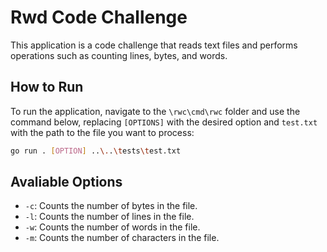 # Rwd Code Challenge

This application is a code challenge that reads text files and performs operations such as counting lines, bytes, and words.

## How to Run

To run the application, navigate to the `\rwc\cmd\rwc` folder and use the command below, replacing `[OPTIONS]` with the desired option and `test.txt` with the path to the file you want to process:

```sh
go run . [OPTION] ..\..\tests\test.txt
```

## Avaliable Options

- `-c`: Counts the number of bytes in the file.
- `-l`: Counts the number of lines in the file.
- `-w`: Counts the number of words in the file.
- `-m`: Counts the number of characters in the file.
